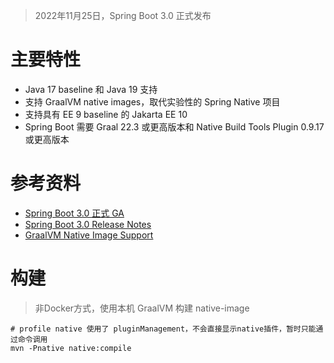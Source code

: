 > 2022年11月25日，Spring Boot 3.0 正式发布

# 主要特性

- Java 17 baseline 和 Java 19 支持
- 支持 GraalVM native images，取代实验性的 Spring Native 项目
- 支持具有 EE 9 baseline 的 Jakarta EE 10
- Spring Boot 需要 Graal 22.3 或更高版本和 Native Build Tools Plugin 0.9.17 或更高版本

# 参考资料

- [Spring Boot 3.0 正式 GA](https://www.oschina.net/news/219180/spring-boot-3-0-0-ga)
- [Spring Boot 3.0 Release Notes](https://github.com/spring-projects/spring-boot/wiki/Spring-Boot-3.0-Release-Notes)
- [GraalVM Native Image Support](https://docs.spring.io/spring-boot/docs/current/reference/html/native-image.html#native-image)

# 构建

> 非Docker方式，使用本机 GraalVM 构建 native-image

```shell
# profile native 使用了 pluginManagement，不会直接显示native插件，暂时只能通过命令调用
mvn -Pnative native:compile
```
